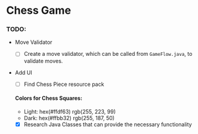 # Chess Game
### TODO:
* Move Validator
  - [ ] Create a move validator, which can be called from ```GameFlow.java```, to validate moves.

* Add UI
  - [ ] Find Chess Piece resource pack
  #### Colors for Chess Squares:  
    * Light: hex(#ffdf63) rgb(255, 223, 99)
    * Dark: hex(#ffbb32) rgb(255, 187, 50)
    
  - [x] Research Java Classes that can provide the necessary functionality
